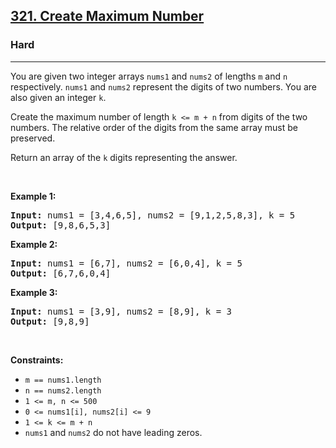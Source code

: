 <h2><a href="https://leetcode.com/problems/create-maximum-number">321. Create Maximum Number</a></h2><h3>Hard</h3><hr><p>You are given two integer arrays <code>nums1</code> and <code>nums2</code> of lengths <code>m</code> and <code>n</code> respectively. <code>nums1</code> and <code>nums2</code> represent the digits of two numbers. You are also given an integer <code>k</code>.</p>

<p>Create the maximum number of length <code>k &lt;= m + n</code> from digits of the two numbers. The relative order of the digits from the same array must be preserved.</p>

<p>Return an array of the <code>k</code> digits representing the answer.</p>

<p>&nbsp;</p>
<p><strong class="example">Example 1:</strong></p>

<pre>
<strong>Input:</strong> nums1 = [3,4,6,5], nums2 = [9,1,2,5,8,3], k = 5
<strong>Output:</strong> [9,8,6,5,3]
</pre>

<p><strong class="example">Example 2:</strong></p>

<pre>
<strong>Input:</strong> nums1 = [6,7], nums2 = [6,0,4], k = 5
<strong>Output:</strong> [6,7,6,0,4]
</pre>

<p><strong class="example">Example 3:</strong></p>

<pre>
<strong>Input:</strong> nums1 = [3,9], nums2 = [8,9], k = 3
<strong>Output:</strong> [9,8,9]
</pre>

<p>&nbsp;</p>
<p><strong>Constraints:</strong></p>

<ul>
	<li><code>m == nums1.length</code></li>
	<li><code>n == nums2.length</code></li>
	<li><code>1 &lt;= m, n &lt;= 500</code></li>
	<li><code>0 &lt;= nums1[i], nums2[i] &lt;= 9</code></li>
	<li><code>1 &lt;= k &lt;= m + n</code></li>
	<li><code>nums1</code> and <code>nums2</code> do not have leading zeros.</li>
</ul>
